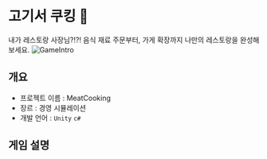 # 고기서 쿠킹 :meat_on_bone:
내가 레스토랑 사장님?!?! 음식 재료 주문부터, 가게 확장까지 나만의 레스토랑을 완성해보세요. 
![GameIntro](https://github.com/YS-AN/UnityMeatCooking/assets/11987122/89552f90-004c-4282-b521-a589d41c6008)

## 개요
* 프로젝트 이름 : MeatCooking
* 장르 : 경영 시뮬레이션
* 개발 언어 : `Unity` `c#`

## 게임 설명
